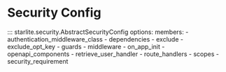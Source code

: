 # Security Config

::: starlite.security.AbstractSecurityConfig
    options:
        members:
            - authentication_middleware_class
            - dependencies
            - exclude
            - exclude_opt_key
            - guards
            - middleware
            - on_app_init
            - openapi_components
            - retrieve_user_handler
            - route_handlers
            - scopes
            - security_requirement
